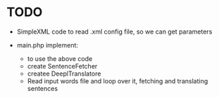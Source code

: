 # TODO

- SimpleXML code to read .xml config file, so we can get parameters

- main.php implement:

  - to use the above code
  - create SentenceFetcher
  - createe DeeplTranslatore
  - Read input words file and loop over it, fetching and translating sentences
